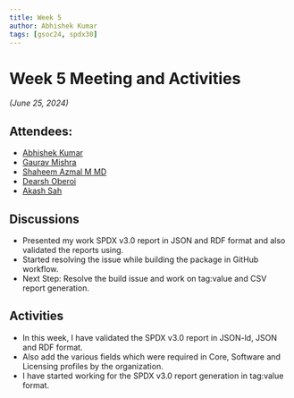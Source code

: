 ```yaml
---
title: Week 5
author: Abhishek Kumar
tags: [gsoc24, spdx30]
---
```

<!--
SPDX-License-Identifier: CC-BY-SA-4.0
SPDX-FileCopyrightText: 2024 Abhishek Kumar <akumar17871@gmail.com>
-->

# Week 5 Meeting and Activities

_(June 25, 2024)_

## Attendees:

* [Abhishek Kumar](https://github.com/abhi-kumar17871)
* [Gaurav Mishra](https://github.com/GMishx)
* [Shaheem Azmal M MD](https://github.com/shaheemazmalmmd)
* [Dearsh Oberoi](https://github.com/deo002)
* [Akash Sah](https://github.com/Akashsah2003)

## Discussions

* Presented my work SPDX v3.0 report in JSON and RDF format and also validated the reports using.
* Started resolving the issue while building the package in GitHub workflow.
* Next Step: Resolve the build issue and work on tag:value and CSV report generation.

## Activities

* In this week, I have validated the SPDX v3.0 report in JSON-ld, JSON and RDF format.
* Also add the various fields which were required in Core, Software and Licensing profiles by the organization.
* I have started working for the SPDX v3.0 report generation in tag:value format.